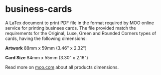# business-cards

A LaTex document to print PDF file in the format required by MOO online service for printing businees cards.
The file provided match the requirements for the Original, Luxe, Green and Rounded Corners types of cards, having the following dimensions:

**Artwork**
88mm x 59mm (3.46" x 2.32")

**Card Size**
84mm x 55mm (3.30" x 2.16")

Read more on [moo.com](https://support.moo.com/hc/en-gb/sections/200777124) about all products dimensions.
